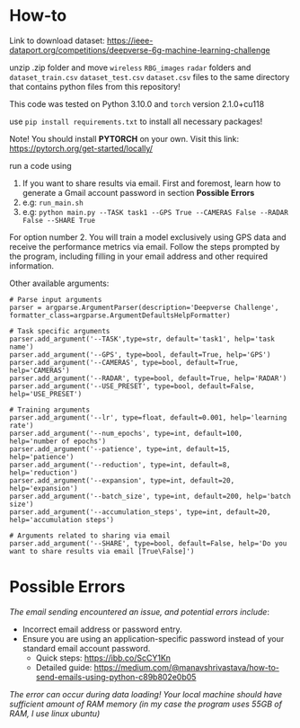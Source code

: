 # How-to
Link to download dataset: https://ieee-dataport.org/competitions/deepverse-6g-machine-learning-challenge

unzip .zip folder and move `wireless` `RBG_images` `radar` folders and `dataset_train.csv` `dataset_test.csv` `dataset.csv` files to the same directory that contains python files from this repository! 

This code was tested on Python 3.10.0 and `torch` version 2.1.0+cu118

use `pip install requirements.txt` to install all necessary packages!

Note! You should install **PYTORCH** on your own. Visit this link: https://pytorch.org/get-started/locally/

run a code using
1. If you want to share results via email. First and foremost, learn how to generate a Gmail account password in section **Possible Errors**
2. e.g: `run_main.sh`
3. e.g: `python main.py --TASK task1 --GPS True --CAMERAS False --RADAR False --SHARE True`

For option number 2. You will train a model exclusively using GPS data and receive the performance metrics via email. Follow the steps prompted by the program, including filling in your email address and other required information.

Other available arguments:
```
# Parse input arguments
parser = argparse.ArgumentParser(description='Deepverse Challenge', formatter_class=argparse.ArgumentDefaultsHelpFormatter)

# Task specific arguments
parser.add_argument('--TASK',type=str, default='task1', help='task name')
parser.add_argument('--GPS', type=bool, default=True, help='GPS')
parser.add_argument('--CAMERAS', type=bool, default=True, help='CAMERAS')
parser.add_argument('--RADAR', type=bool, default=True, help='RADAR')
parser.add_argument('--USE_PRESET', type=bool, default=False, help='USE_PRESET')

# Training arguments
parser.add_argument('--lr', type=float, default=0.001, help='learning rate')
parser.add_argument('--num_epochs', type=int, default=100, help='number of epochs')
parser.add_argument('--patience', type=int, default=15, help='patience')
parser.add_argument('--reduction', type=int, default=8, help='reduction')
parser.add_argument('--expansion', type=int, default=20, help='expansion')
parser.add_argument('--batch_size', type=int, default=200, help='batch size')
parser.add_argument('--accumulation_steps', type=int, default=20, help='accumulation steps')

# Arguments related to sharing via email
parser.add_argument('--SHARE', type=bool, default=False, help='Do you want to share results via email [True\False]')
```

# Possible Errors
*The email sending encountered an issue, and potential errors include*:
- Incorrect email address or password entry.
- Ensure you are using an application-specific password instead of your standard email account password.
   - Quick steps: https://ibb.co/ScCY1Kn
   - Detailed guide: https://medium.com/@manavshrivastava/how-to-send-emails-using-python-c89b802e0b05

*The error can occur during data loading! Your local machine should have sufficient amount of RAM memory (in my case the program uses 55GB of RAM, I use linux ubuntu)*
